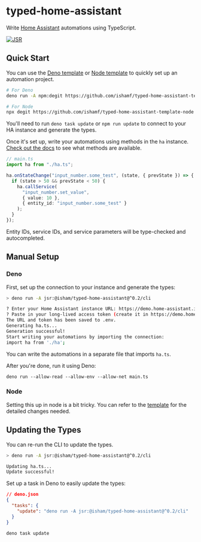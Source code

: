 # typed-home-assistant

Write [Home Assistant](https://www.home-assistant.io/) automations using TypeScript.

[![JSR](https://jsr.io/badges/@isham/typed-home-assistant)](https://jsr.io/@isham/typed-home-assistant)

## Quick Start

You can use the [Deno template](https://github.com/ishamf/typed-home-assistant-template-deno) or [Node template](https://github.com/ishamf/typed-home-assistant-template-node) to quickly set up an automation project.

```sh
# For Deno
deno run -A npm:degit https://github.com/ishamf/typed-home-assistant-template-deno project-name

# For Node
npx degit https://github.com/ishamf/typed-home-assistant-template-node project-name
```

You'll need to run `deno task update` or `npm run update` to connect to your HA instance and generate the types.

Once it's set up, write your automations using methods in the `ha` instance.
[Check out the docs](https://jsr.io/@isham/typed-home-assistant/doc/~/Runtime) to see what methods are available.

```ts
// main.ts
import ha from "./ha.ts";

ha.onStateChange("input_number.some_test", (state, { prevState }) => {
  if (state > 50 && prevState < 50) {
    ha.callService(
      "input_number.set_value",
      { value: 10 },
      { entity_id: "input_number.some_test" }
    );
  }
});
```

Entity IDs, service IDs, and service parameters will be type-checked and autocompleted.

## Manual Setup

### Deno

First, set up the connection to your instance and generate the types:

```sh
> deno run -A jsr:@isham/typed-home-assistant@^0.2/cli

? Enter your Home Assistant instance URL: https://demo.home-assistant.io
? Paste in your long-lived access token (create it in https://demo.home-assistant.io/profile/security > Long-lived access tokens)
The URL and token has been saved to .env.
Generating ha.ts...
Generation successful!
Start writing your automations by importing the connection:
import ha from './ha';
```

You can write the automations in a separate file that imports `ha.ts`.

After you're done, run it using Deno:

```
deno run --allow-read --allow-env --allow-net main.ts
```

### Node

Setting this up in node is a bit tricky. You can refer to the [template](https://github.com/ishamf/typed-home-assistant-template-node) for the detailed changes needed.

## Updating the Types

You can re-run the CLI to update the types.

```sh
> deno run -A jsr:@isham/typed-home-assistant@^0.2/cli

Updating ha.ts...
Update successful!
```

Set up a task in Deno to easily update the types:

```json
// deno.json
{
  "tasks": {
    "update": "deno run -A jsr:@isham/typed-home-assistant@^0.2/cli"
  }
}
```

```sh
deno task update
```

